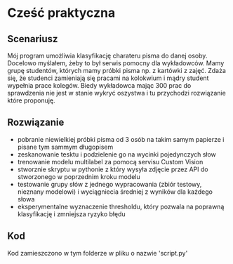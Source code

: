 # Cześć praktyczna

## Scenariusz

Mój program umożliwia klasyfikację charateru pisma do danej osoby. Docelowo myślałem, żeby to był serwis pomocny dla wykładowców. Mamy grupę studentów, których mamy próbki pisma np. z kartówki z zajęć. Zdaża się, że studenci zamieniają się pracami na kolokwium i mądry student wypełnia prace kolegów. Biedy wykładowca mając 300 prac do sprawdzenia nie jest w stanie wykryć oszystwa i tu przychodzi rozwiązanie które proponuję.

## Rozwiązanie

* pobranie niewielkiej próbki pisma od 3 osób na takim samym papierze i pisane tym sammym długopisem
* zeskanowanie tesktu i podzielenie go na wycinki pojedynczych słow
* trenowanie modelu multilabel za pomocą servisu Custom Vision
* stworznie skryptu w pythonie z który wysyła zdjęcie przez API do stworzonego w poprzednim kroku  modelu
* testowanie grupy słów z jednego wypracowania (zbiór testowy, nieznany modelowi) i wyciągniecia średniej z wyników dla każdego słowa
* eksperymentalne wyznaczenie thresholdu, który pozwala na poprawną klasyfikację i zmniejsza ryzyko błędu

## Kod

Kod zamieszczono w tym folderze w pliku o nazwie 'script.py'
